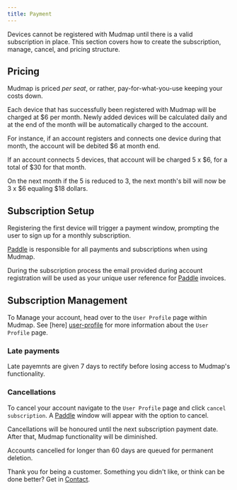 ```yaml
---
title: Payment
---
```


Devices cannot be registered with Mudmap until there is a valid subscription in place. This 
section covers how to create the subscription, manage, cancel, and pricing structure.

## Pricing 

Mudmap is priced *per seat*, or rather, pay-for-what-you-use keeping your costs down.

Each device that has successfully been registered with Mudmap will be charged at $6 per month. 
Newly added devices will be calculated daily and at the end of the month will be automatically 
charged to the account.

For instance, if an account registers and connects one device during that month, the account 
will be debited $6 at month end. 

If an account connects 5 devices, that account will be charged 5 x $6, for a total of $30 for 
that month.

On the next month if the 5 is reduced to 3, the next month's bill will now be 3 x $6 equaling 
$18 dollars.

## Subscription Setup

Registering the first device will trigger a payment window, prompting the user to sign up for a 
monthly subscription. 

[Paddle] is responsible for all payments and subscriptions when using Mudmap.

During the subscription process the email provided during account registration will be used as 
your unique user reference for [Paddle] invoices. 

## Subscription Management

To Manage your account, head over to the `User Profile` page within Mudmap. See [here]
[user-profile] for more information about the `User Profile` page.

### Late payments

Late payemnts are given 7 days to rectify before losing access to Mudmap's functionality.

### Cancellations

To cancel your account navigate to the `User Profile` page and click `cancel subscription`. A 
[Paddle] window will appear with the option to cancel.

Cancellations will be honoured until the next subscription payment date. After that, Mudmap 
functionality will be diminished. 

Accounts cancelled for longer than 60 days are queued for permanent deletion.

Thank you for being a customer. Something you didn't like, or think can be done better? Get in 
[Contact].



[paddle]: https://paddle.com
[user-profile]: user-profile-overview.md
[contact]: https://mudmap.io/contact